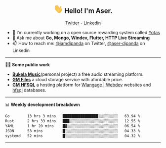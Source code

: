 <h2 align="center"> <img src="https://github.com/gabriel-TheCode/gabriel-TheCode/blob/master/gifs/Hi.gif" width="30px"> Hello! I'm Aser.</h2>
<p align="center">
  <a href="https://twitter.com/iamdipanda">Twitter</a> - 
  <a href="https://www.linkedin.com/in/aser-dipanda/">Linkedin</a>
</p>


- 🔭 I’m currently working on a open source rewarding system called [Yotas](https://github.com/osscameroon/yotas)
- 💬 Ask me about **Go, Mongo, Windev, Flutter, HTTP Live Streaming**
- 📫 How to reach me: [@iamdipanda](https://twitter.com/iamdipanda) on Twitter, [@aser-dipanda](https://www.linkedin.com/in/aser-dipanda/) on Linkedin

-------

👨‍💻 **Some public work**

- **[Bukela Music](https://music.bukela.co)**(personal project) a free audio streaming platform. 
- **[GM Files](https://gamesmania.io)** a cloud storage service with afordable price.
- **[GM HFSQL](https://gamesmania.io)** a hosting platform for [Wlangage | Webdev](https://pcsoft.fr/webdev/index.html) websites and [hfsql](https://pcsoft.fr/accueilpub/hfsql.htm) databases.
-------

📊 **Weekly development breakdown**

<!--START_SECTION:waka-->
```text
Go        13 hrs 3 mins   ████████████████░░░░░░░░░   63.94 % 
Rust      2 hrs 33 mins   ███░░░░░░░░░░░░░░░░░░░░░░   12.55 % 
YAML      1 hr 20 mins    █▓░░░░░░░░░░░░░░░░░░░░░░░   06.54 % 
JSON      53 mins         █░░░░░░░░░░░░░░░░░░░░░░░░   04.33 % 
systemd   52 mins         █░░░░░░░░░░░░░░░░░░░░░░░░   04.32 % 
```
<!--END_SECTION:waka-->

-------
